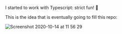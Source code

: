 I started to work with Typescript: strict fun! 🦄

This is the idea that is eventually going to fill this repo: 

![Screenshot 2020-10-14 at 11 56 29](https://user-images.githubusercontent.com/35815182/95973971-9eb92280-0e14-11eb-9f97-45e104ef2ce5.png)
